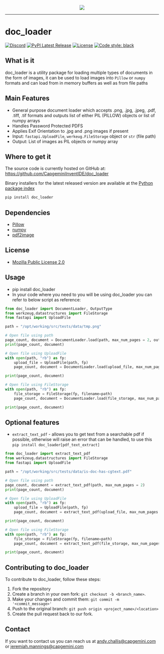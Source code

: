 <div align="center">
  <img src="https://upload.wikimedia.org/wikipedia/commons/7/7e/Invent_Logo_2COL_RGB.png"><br>
</div>

-----------

# doc_loader

[![Discord](https://img.shields.io/discord/752353026366242846.svg?label=Join%20us%20on%20Discord&logo=discord&logoColor=ffffff&color=7389D8&labelColor=6A7EC2)](https://discord.gg/rQcMtVE)
[![PyPI Latest Release](https://img.shields.io/pypi/v/doc_loader.svg)](https://pypi.org/project/doc_loader/)
[![License](https://img.shields.io/pypi/l/doc_loader.svg)](https://github.com/CapgeminiInventIDE/doc_loader/blob/master/LICENSE)
[![Code style: black](https://img.shields.io/badge/code%20style-black-000000.svg)](https://github.com/psf/black)

## What is it

doc_loader is a utility package for loading multiple types of documents in the form of images, it can be used to load images into `Pillow` or `numpy` formats and can load from in memory buffers as well as from file paths

## Main Features

* General purpose document loader which accepts .png, .jpg, .jpeg, .pdf, .tiff, .tif formats and outputs list of either PIL (PILLOW) objects or list of numpy arrays
* Handles Password Protected PDFS
* Applies Exif Orientation to .jpg and .png images if present
* Input: `fastapi.UploadFile`, `werkeug.FileStorage` object or `str` (file path)
* Output: List of images as PIL objects or numpy array

## Where to get it

The source code is currently hosted on GitHub at: https://github.com/CapgeminiInventIDE/doc_loader

Binary installers for the latest released version are available at the [Python package index](https://pypi.org/project/doc_loader/)

```bash
pip install doc_loader
```

## Dependencies

* [Pillow](https://pypi.org/project/Pillow/)
* [numpy](https://pypi.org/project/numpy/)
* [pdf2image](https://pypi.org/project/pdf2image/)

## License

* [Mozilla Public License 2.0](/LICENSE)

## Usage

* pip install doc_loader
* In your code where you need to you will be using doc_loader you can refer to below script as reference:

```python
from doc_loader import DocumentLoader, OutputType
from werkzeug.datastructures import FileStorage
from fastapi import UploadFile

path = "/opt/working/src/tests/data/tmp.png"

# Open file using path
page_count, document = DocumentLoader.load(path, max_num_pages = 2, output_type=OutputType.NUMPY)
print(page_count, document)

# Open file using UploadFile
with open(path, "rb") as fp:
    upload_file = UploadFile(path, fp)
    page_count, document = DocumentLoader.load(upload_file, max_num_pages = 2, output_type=OutputType.NUMPY)

print(page_count, document)

# Open file using FileStorage
with open(path, "rb") as fp:
    file_storage = FileStorage(fp, filename=path)
    page_count, document = DocumentLoader.load(file_storage, max_num_pages = 2, output_type=OutputType.NUMPY)

print(page_count, document)
```

## Optional features

* `extract_text_pdf` - allows you to get text from a searchable pdf if possible, otherwise will raise an error that can be handled, to use this `pip install doc_loader[pdf_text_extract]`

```python
from doc_loader import extract_text_pdf
from werkzeug.datastructures import FileStorage
from fastapi import UploadFile

path = "/opt/working/src/tests/data/is-doc-has-cgtext.pdf"

# Open file using path
page_count, document = extract_text_pdf(path, max_num_pages = 2)
print(page_count, document)

# Open file using UploadFile
with open(path, "rb") as fp:
    upload_file = UploadFile(path, fp)
    page_count, document = extract_text_pdf(upload_file, max_num_pages = 2)

print(page_count, document)

# Open file using FileStorage
with open(path, "rb") as fp:
    file_storage = FileStorage(fp, filename=path)
    page_count, document = extract_text_pdf(file_storage, max_num_pages = 2)

print(page_count, document)
```

## Contributing to doc_loader

To contribute to doc_loader, follow these steps:

1. Fork the repository
2. Create a branch in your own fork: `git checkout -b <branch_name>`.
3. Make your changes and commit them: `git commit -m '<commit_message>'`
4. Push to the original branch: `git push origin <project_name>/<location>`
5. Create the pull request back to our fork.

## Contact

If you want to contact us you can reach us at andy.challis@capgemini.com or jeremiah.mannings@capgemini.com
